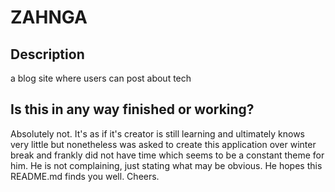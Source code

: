 # ZAHNGA

## Description
a blog site where users can post about tech

## Is this in any way finished or working?
Absolutely not. It's as if it's creator is still learning and ultimately knows very little but nonetheless was asked to create this application over winter break and frankly did not have time which seems to be a constant theme for him. He is not complaining, just stating what may be obvious. He hopes this README.md finds you well. Cheers.